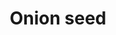 ---
layout: item
title: Onion seed
item-id: 5319
datatable: true
id: 5319
name: "Onion seed"
members: true
lowalch: 1
highalch: 1
examine: "An onion seed - plant in an allotment."
monsters:
  - id: 6604
    name: "Mammoth"
    members: true
    combat_level: 80
    wiki_url: "https://oldschool.runescape.wiki/w/Mammoth"
    drops:
      - quantity: "3"
        rarity: 0.03125
        drop_requirements: null
---